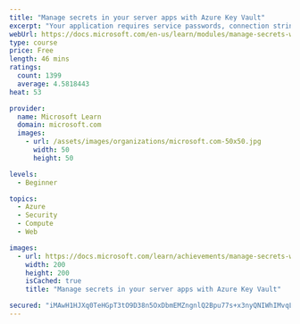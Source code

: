 ```yaml
---
title: "Manage secrets in your server apps with Azure Key Vault"
excerpt: "Your application requires service passwords, connection strings, and other secret configuration values to do its job. Storing and handling secret values is risky, and every usage introduces the possibility of leakage. Azure Key Vault, in combination with managed identities for Azure resources, enables your Azure web app to access secret configuration values easily and securely without needing to store any secrets in your source control or configuration."
webUrl: https://docs.microsoft.com/en-us/learn/modules/manage-secrets-with-azure-key-vault/
type: course
price: Free
length: 46 mins
ratings:
  count: 1399
  average: 4.5818443
heat: 53

provider:
  name: Microsoft Learn
  domain: microsoft.com
  images:
    - url: /assets/images/organizations/microsoft.com-50x50.jpg
      width: 50
      height: 50

levels:
  - Beginner

topics:
  - Azure
  - Security
  - Compute
  - Web

images:
  - url: https://docs.microsoft.com/learn/achievements/manage-secrets-with-azure-key-vault-social.png
    width: 200
    height: 200
    isCached: true
    title: "Manage secrets in your server apps with Azure Key Vault"

secured: "iMAwH1HJXq0TeHGpT3tO9D38n5OxDbmEMZngnlQ2Bpu77s+x3nyQNIWhIMvqL3oEitzEPopPBq6DvTJPGXW2XBMp+ToFdlcTds+0HumVMKAzEBuYGRWr9Dx8+eF38sloAl4C+IvQjcsGc6rH4/60Oo7Q4DyibXi0+wyEwLQJ9Jea5/luoKSGnL+pK038CkIE5uEkzlJCRlfcYbc3hoTGp5SlzYK8nZcD2X9kk5KY9aiNhOTEgb5VvWj8jEa4UufKu+0aXbulcog/9AKoP6UdTTEAoadmrwF1H3pBZbtQYMP4suO7rDS5n4nsPyQ6kOarhPB0e4hQoOmsPxSdp6rKNKlWbmRb7rupA2NZNa5UgVm68lwXsM7nkMLghOz5V8KVbK75uIevPsgGuyHJroQfUWJuNEc4AeiihKrMT0NgvUE=;t/IPOzGcjU6iBNd/fb4GMA=="
---
```


